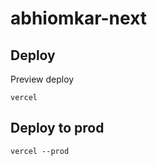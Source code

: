 # abhiomkar-next

## Deploy

Preview deploy

```
vercel
```

## Deploy to prod

```
vercel --prod
```
